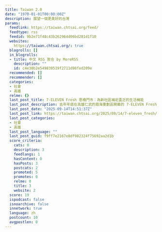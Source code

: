 ```yaml
---
title: Taiwan 2.0
date: "1970-01-01T00:00:00Z"
description: 展望一個更美好的台灣
params:
  feedlink: https://taiwan.chtsai.org/feed/
  feedtype: rss
  feedid: 9b2e71f48c43b262964d06bd281d1f10
  websites:
    https://taiwan.chtsai.org/: true
  blogrolls: []
  in_blogrolls:
  - title: 中文 RSS 聚合 by MoreRSS
    description: ""
    id: c4e30b2e549839519f2711d98fed209e
  recommended: []
  recommender: []
  categories:
  - 社會
  - 高雄
  relme: {}
  last_post_title: 7-ELEVEN Fresh 愿橋門市：為新社區補足匱乏的生活機能
  last_post_description: 去年年底在高雄仁武的霞海重劃區開幕的 7-ELEVEN Fresh 愿橋門市結合生鮮超市、現做餐點、手搖飲料，…
  last_post_date: "2025-09-14T14:51:37Z"
  last_post_link: https://taiwan.chtsai.org/2025/09/14/7-eleven_fresh/
  last_post_categories:
  - 社會
  - 高雄
  last_post_language: ""
  last_post_guid: f9ff7e2167e0df982324f75692aa2d1b
  score_criteria:
    cats: 0
    description: 3
    feedlangs: 1
    hasContent: 0
    hasPosts: 3
    postcats: 2
    promoted: 5
    promotes: 0
    relme: 0
    title: 3
    website: 2
  score: 19
  ispodcast: false
  isnoarchive: false
  innetwork: true
  language: zh
  postcount: 10
  avgpostlen: 0
---
```

